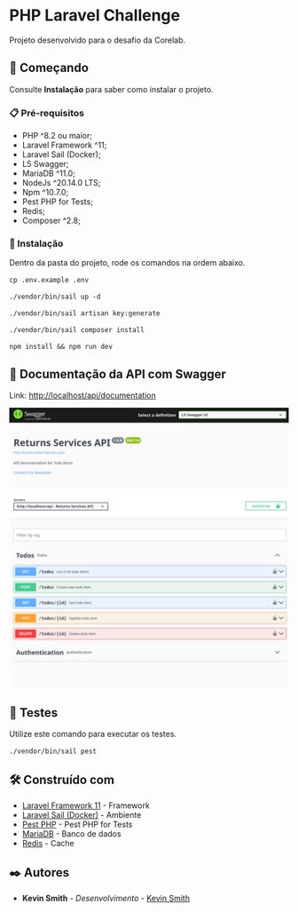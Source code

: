 # PHP Laravel Challenge

Projeto desenvolvido para o desafio da Corelab.

## 🚀 Começando

Consulte **Instalação** para saber como instalar o projeto.

### 📋 Pré-requisitos

- PHP ^8.2 ou maior;
- Laravel Framework ^11;
- Laravel Sail (Docker);
- L5 Swagger;
- MariaDB ^11.0;
- NodeJs ^20.14.0 LTS;
- Npm ^10.7.0;
- Pest PHP for Tests;
- Redis;
- Composer ^2.8;

### 🔧 Instalação

Dentro da pasta do projeto, rode os comandos na ordem abaixo.

```
cp .env.example .env
```

```
./vendor/bin/sail up -d
```

```
./vendor/bin/sail artisan key:generate
```

```
./vendor/bin/sail composer install
```

```
npm install && npm run dev
```

## 📝 Documentação da API com Swagger

Link: [http://localhost/api/documentation](http://localhost/api/documentation)


<img src="./public/swagger.png" alt="Swagger">

## 🧪 Testes

Utilize este comando para executar os testes.

```
./vendor/bin/sail pest
```

## 🛠️ Construído com

- [Laravel Framework 11](https://laravel.com/) - Framework
- [Laravel Sail (Docker)](https://laravel.com/docs/11.x/sail) - Ambiente
- [Pest PHP](https://pestphp.com/docs/plugins/laravel) - Pest PHP for Tests
- [MariaDB](https://mariadb.org/) - Banco de dados
- [Redis](https://redis.io/) - Cache

## ✒️ Autores

- **Kevin Smith** - _Desenvolvimento_ - [Kevin Smith](https://github.com/kevinsmitth)
